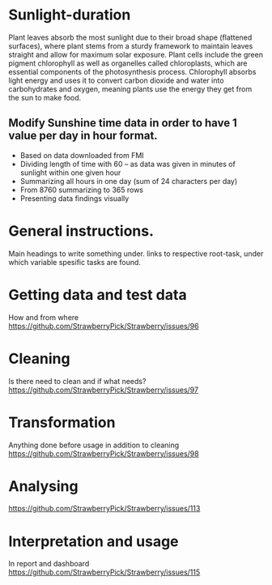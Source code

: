 # Sunlight-duration 

Plant leaves absorb the most sunlight due to their broad shape (flattened surfaces), where plant stems from a sturdy framework to maintain leaves straight and allow for maximum solar exposure. Plant cells include the green pigment chlorophyll as well as organelles called chloroplasts, which are essential components of the photosynthesis process. Chlorophyll absorbs light energy and uses it to convert carbon dioxide and water into carbohydrates and oxygen, meaning plants use the energy they get from the sun to make food.

## Modify Sunshine time data in order to have 1 value per day in hour format.

- Based on data downloaded from FMI
- Dividing length of time with 60 – as data was given in minutes of sunlight within one given hour
- Summarizing all hours in one day (sum of 24 characters per day)
- From 8760 summarizing to 365 rows
- Presenting data findings visually

# General instructions.
Main headings to write something under. links to respective root-task, under which variable spesific tasks are found. 
# Getting data and test data
How and from where
https://github.com/StrawberryPick/Strawberry/issues/96

# Cleaning
Is there need to clean and if what needs?
https://github.com/StrawberryPick/Strawberry/issues/97

# Transformation
Anything done before usage in addition to cleaning
https://github.com/StrawberryPick/Strawberry/issues/98

# Analysing
https://github.com/StrawberryPick/Strawberry/issues/113

# Interpretation and usage
In report and dashboard
https://github.com/StrawberryPick/Strawberry/issues/115
